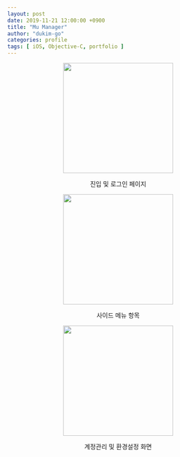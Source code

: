 ```yaml
---
layout: post
date: 2019-11-21 12:00:00 +0900
title: "Mu Manager"
author: "dukim-go"
categories: profile
tags: [ iOS, Objective-C, portfolio ]
---
```


<div align="center">
    <img src="{{ "/assets/images/profile/Mu Manager/1.png"| relative_url }}" width="250"/>
    <p style="text-align:center">진입 및 로그인 페이지</p>
</div>

<div align="center">
<img src="{{ "/assets/images/profile/Mu Manager/2.png"| relative_url }}" width="250"/>
    <p style="text-align:center">사이드 메뉴 항목</p>
</div>

<div align="center">
    <img src="{{ "/assets/images/profile/Mu Manager/3.png"| relative_url }}" width="250"/>
    <p style="text-align:center">계정관리 및 환경설정 화면</p>
</div>